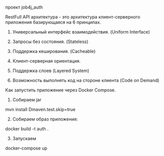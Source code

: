 проект job4j_auth

RestFull API архитектура - это архитектура клиент-серверного приложения базирующаяся на 6 принципах.

1. Универсальный интерфейс взаимодействия. (Uniform Interface)

2. Запросы без состояния. (Stateless)

3. Поддержка кеширования. (Cacheable)

4. Клиент-серверная ориентация.

5. Поддержка слоев (Layered System)

6. Возможность выполнять код на стороне клиента (Code on Demand)

Как запустить приложение через Docker Compose.

1. Собираем jar

mvn install Dmaven.test.skip=true

2. Собираем образ приложения:

docker build -t auth .

3. Запускаем

docker-compose up






